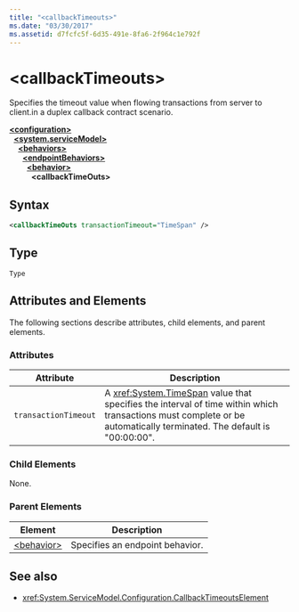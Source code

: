 ```yaml
---
title: "<callbackTimeouts>"
ms.date: "03/30/2017"
ms.assetid: d7fcfc5f-6d35-491e-8fa6-2f964c1e792f
---
```

# \<callbackTimeouts>
Specifies the timeout value when flowing transactions from server to client.in a duplex callback contract scenario.  
  
[**\<configuration>**](../configuration-element.md)\
&nbsp;&nbsp;[**\<system.serviceModel>**](system-servicemodel.md)\
&nbsp;&nbsp;&nbsp;&nbsp;[**\<behaviors>**](behaviors.md)\
&nbsp;&nbsp;&nbsp;&nbsp;&nbsp;&nbsp;[**\<endpointBehaviors>**](endpointbehaviors.md)\
&nbsp;&nbsp;&nbsp;&nbsp;&nbsp;&nbsp;&nbsp;&nbsp;[**\<behavior>**](behavior-of-endpointbehaviors.md)\
&nbsp;&nbsp;&nbsp;&nbsp;&nbsp;&nbsp;&nbsp;&nbsp;&nbsp;&nbsp;**\<callbackTimeOuts>**  
  
## Syntax  
  
```xml  
<callbackTimeOuts transactionTimeout="TimeSpan" />
```  
  
## Type  
 `Type`  
  
## Attributes and Elements  
 The following sections describe attributes, child elements, and parent elements.  
  
### Attributes  
  
|Attribute|Description|  
|---------------|-----------------|  
|`transactionTimeout`|A <xref:System.TimeSpan> value that specifies the interval of time within which transactions must complete or be automatically terminated. The default is "00:00:00".|  
  
### Child Elements  
 None.  
  
### Parent Elements  
  
|Element|Description|  
|-------------|-----------------|  
|[\<behavior>](behavior-of-endpointbehaviors.md)|Specifies an endpoint behavior.|  
  
## See also

- <xref:System.ServiceModel.Configuration.CallbackTimeoutsElement>
